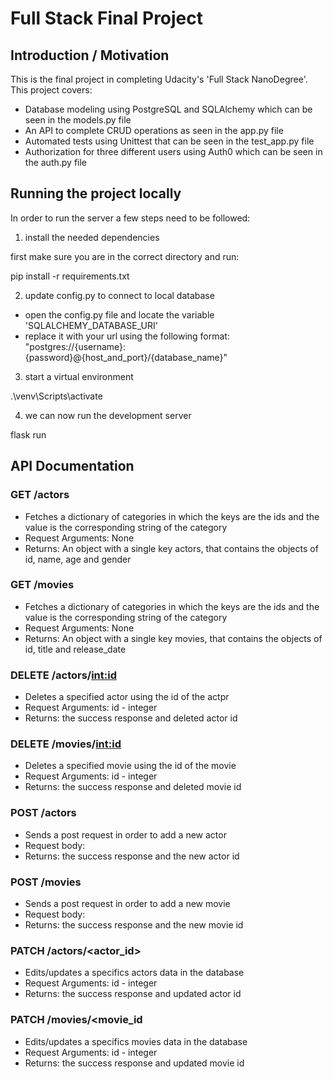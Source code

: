 # Full Stack Final Project

## Introduction / Motivation
This is the final project in completing Udacity's 'Full Stack NanoDegree'. This project covers:
- Database modeling using PostgreSQL and SQLAlchemy which can be seen in the models.py file
- An API to complete CRUD operations as seen in the app.py file
- Automated tests using Unittest that can be seen in the test_app.py file
- Authorization for three different users using Auth0 which can be seen in the auth.py file

## Running the project locally

In order to run the server a few steps need to be followed:

1. install the needed dependencies

first make sure you are in the correct directory and run:

pip install -r requirements.txt

2. update config.py to connect to local database

- open the config.py file and locate the variable 'SQLALCHEMY_DATABASE_URI'
- replace it with your url using the following format: "postgres://{username}:{password}@{host_and_port}/{database_name}"

3. start a virtual environment

.\venv\Scripts\activate

4. we can now run the development server
 
flask run

## API Documentation

### GET /actors

- Fetches a dictionary of categories in which the keys are the ids and the value is the corresponding string of the category
- Request Arguments: None
- Returns: An object with a single key actors, that contains the objects of id, name, age and gender

### GET /movies

- Fetches a dictionary of categories in which the keys are the ids and the value is the corresponding string of the category
- Request Arguments: None
- Returns: An object with a single key movies, that contains the objects of id, title and release_date

### DELETE /actors/<int:id>

- Deletes a specified actor using the id of the actpr
- Request Arguments: id - integer
- Returns: the success response and deleted actor id

### DELETE /movies/<int:id>

- Deletes a specified movie using the id of the movie
- Request Arguments: id - integer
- Returns: the success response and deleted movie id

### POST /actors

- Sends a post request in order to add a new actor
- Request body:
- Returns: the success response and the new actor id


### POST /movies

- Sends a post request in order to add a new movie
- Request body:
- Returns: the success response and the new movie id

### PATCH /actors/<actor_id>

- Edits/updates a specifics actors data in the database
- Request Arguments: id - integer
- Returns: the success response and updated actor id

### PATCH /movies/<movie_id

- Edits/updates a specifics movies data in the database
- Request Arguments: id - integer
- Returns: the success response and updated movie id
